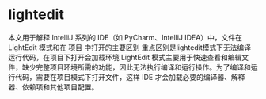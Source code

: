 # lightedit
本文用于解释 IntelliJ 系列的 IDE（如 PyCharm、IntelliJ IDEA）中，文件在 LightEdit 模式和在 项目 中打开的主要区别
重点区别是lightedit模式下无法编译运行代码，在项目下打开会加载环境
LightEdit 模式主要用于快速查看和编辑文件，缺少完整项目环境所需的功能，因此无法执行编译和运行操作。为了编译和运行代码，需要在项目模式下打开文件，这样 IDE 才会加载必要的编译器、解释器、依赖项和其他项目配置。
